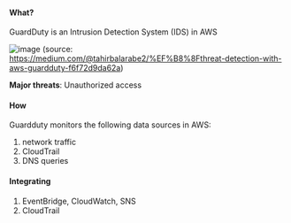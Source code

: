 #### What?
GuardDuty is an Intrusion Detection System (IDS) in AWS

![image](https://github.com/user-attachments/assets/c2edf472-0169-4392-ac06-45df42c856dd)
(source: https://medium.com/@tahirbalarabe2/%EF%B8%8Fthreat-detection-with-aws-guardduty-f6f72d9da62a)

__Major threats__: Unauthorized access

#### How
Guardduty monitors the following data sources in AWS:
1. network traffic
2. CloudTrail
3. DNS queries
   
#### Integrating
1. EventBridge, CloudWatch, SNS
2. CloudTrail
